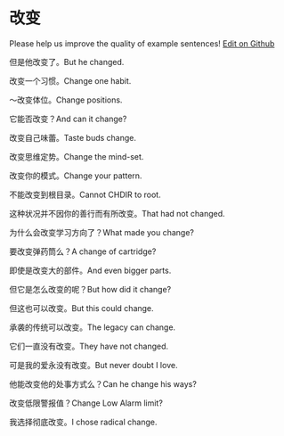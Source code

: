 # 改变

Please help us improve the quality of example sentences! [Edit on Github](https://github.com/jiyushe/jiyu-example-sentence-source/blob/main/chinese/gaibian.md)

<p><span class="chinese">但是他改变了。</span><span class="english">But he changed.</span></p>

<p><span class="chinese">改变一个习惯。</span><span class="english">Change one habit.</span></p>

<p><span class="chinese">～改变体位。</span><span class="english">Change positions.</span></p>

<p><span class="chinese">它能否改变？</span><span class="english">And can it change?</span></p>

<p><span class="chinese">改变自己味蕾。</span><span class="english">Taste buds change.</span></p>

<p><span class="chinese">改变思维定势。</span><span class="english">Change the mind-set.</span></p>

<p><span class="chinese">改变你的模式。</span><span class="english">Change your pattern.</span></p>

<p><span class="chinese">不能改变到根目录。</span><span class="english">Cannot CHDIR to root.</span></p>

<p><span class="chinese">这种状况并不因你的善行而有所改变。</span><span class="english">That had not changed.</span></p>

<p><span class="chinese">为什么会改变学习方向了？</span><span class="english">What made you change?</span></p>

<p><span class="chinese">要改变弹药筒么？</span><span class="english">A change of cartridge?</span></p>

<p><span class="chinese">即使是改变大的部件。</span><span class="english">And even bigger parts.</span></p>

<p><span class="chinese">但它是怎么改变的呢？</span><span class="english">But how did it change?</span></p>

<p><span class="chinese">但这也可以改变。</span><span class="english">But this could change.</span></p>

<p><span class="chinese">承袭的传统可以改变。</span><span class="english">The legacy can change.</span></p>

<p><span class="chinese">它们一直没有改变。</span><span class="english">They have not changed.</span></p>

<p><span class="chinese">可是我的爱永没有改变。</span><span class="english">But never doubt I love.</span></p>

<p><span class="chinese">他能改变他的处事方式么？</span><span class="english">Can he change his ways?</span></p>

<p><span class="chinese">改变低限警报值？</span><span class="english">Change Low Alarm limit?</span></p>

<p><span class="chinese">我选择彻底改变。</span><span class="english">I chose radical change.</span></p>

